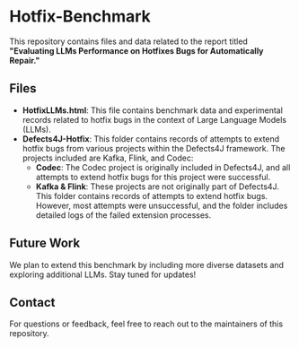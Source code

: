 # Hotfix-Benchmark

This repository contains files and data related to the report titled **"Evaluating LLMs Performance on Hotfixes Bugs for Automatically Repair."**

## Files

- **HotfixLLMs.html**: This file contains benchmark data and experimental records related to hotfix bugs in the context of Large Language Models (LLMs). 
- **Defects4J-Hotfix**: This folder contains records of attempts to extend hotfix bugs from various projects within the Defects4J framework. The projects included are Kafka, Flink, and Codec:
  - **Codec**: The Codec project is originally included in Defects4J, and all attempts to extend hotfix bugs for this project were successful.
  - **Kafka & Flink**: These projects are not originally part of Defects4J. This folder contains records of attempts to extend hotfix bugs. However, most attempts were unsuccessful, and the folder includes detailed logs of the failed extension processes.

## Future Work

We plan to extend this benchmark by including more diverse datasets and exploring additional LLMs. Stay tuned for updates!

## Contact

For questions or feedback, feel free to reach out to the maintainers of this repository.